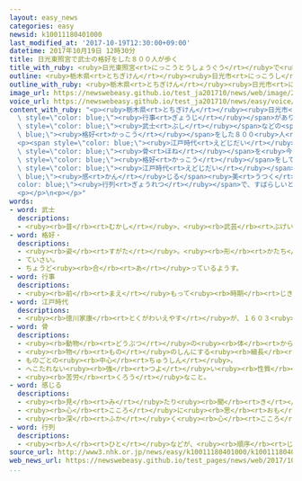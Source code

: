 ```yaml
---
layout: easy_news
categories: easy
newsid: k10011180401000
last_modified_at: '2017-10-19T12:30:00+09:00'
datetime: 2017年10月19日 12時30分
title: 日光東照宮で武士の格好をした８００人が歩く
title_with_ruby: <ruby>日光東照宮<rt>にっこうとうしょうぐう</rt></ruby>で<ruby>武士<rt>ぶし</rt></ruby>の<ruby>格好<rt>かっこう</rt></ruby>をした８００<ruby>人<rt>にん</rt></ruby>が<ruby>歩<rt>ある</rt></ruby>く
outline: <ruby>栃木県<rt>とちぎけん</rt></ruby><ruby>日光市<rt>にっこうし</rt></ruby>にある<ruby>日光東照宮<rt>にっこうとうしょうぐう</rt></ruby>で１７<ruby>日<rt>にち</rt></ruby>、「<ruby>百物揃<rt>ひゃくものぞろい</rt></ruby><ruby>千人武者行列<rt>せんにんむしゃぎょうれつ</rt></ruby>」という<ruby>行事<rt>ぎょうじ</rt></ruby>がありました。
outline_with_ruby: <ruby>栃木県<rt>とちぎけん</rt></ruby><ruby>日光市<rt>にっこうし</rt></ruby>にある<ruby>日光東照宮<rt>にっこうとうしょうぐう</rt></ruby>で１７<ruby>日<rt>にち</rt></ruby>、「<ruby>百物揃<rt>ひゃくものぞろい</rt></ruby><ruby>千人武者行列<rt>せんにんむしゃぎょうれつ</rt></ruby>」という<ruby>行事<rt>ぎょうじ</rt></ruby>がありました。
image_url: https://newswebeasy.github.io/test_ja201710/news/web/image/2017/10/19/K10011180401_1710171429_1710171441_01_02.jpg
voice_url: https://newswebeasy.github.io/test_ja201710/news/easy/voice/2017/10/19/k10011180401000.mp3
content_with_ruby: "<p><ruby>栃木県<rt>とちぎけん</rt></ruby><ruby>日光市<rt>にっこうし</rt></ruby>にある<ruby>日光東照宮<rt>にっこうとうしょうぐう</rt></ruby>で１７<ruby>日<rt>にち</rt></ruby>、「<ruby>百物揃<rt>ひゃくものぞろい</rt></ruby><ruby>千人武者行列<rt>せんにんむしゃぎょうれつ</rt></ruby>」という<span\
  \ style=\"color: blue;\"><ruby>行事<rt>ぎょうじ</rt></ruby></span>がありました。<ruby>毎年<rt>まいとし</rt></ruby><ruby>春<rt>はる</rt></ruby>と<ruby>秋<rt>あき</rt></ruby>にあって、<span\
  \ style=\"color: blue;\"><ruby>武士<rt>ぶし</rt></ruby></span>などの<span style=\"color:\
  \ blue;\"><ruby>格好<rt>かっこう</rt></ruby></span>をした８００<ruby>人<rt>にん</rt></ruby>ぐらいの<ruby>人<rt>ひと</rt></ruby>が、１ｋｍの<ruby>道<rt>みち</rt></ruby>をゆっくり<ruby>歩<rt>ある</rt></ruby>きました。</p>\n\
  <p><span style=\"color: blue;\"><ruby>江戸時代<rt>えどじだい</rt></ruby></span>に、<ruby>徳川家康<rt>とくがわいえやす</rt></ruby>が<ruby>亡<rt>な</rt></ruby>くなったあと<span\
  \ style=\"color: blue;\"><ruby>骨<rt>ほね</rt></ruby></span>を<ruby>今<rt>いま</rt></ruby>の<ruby>静岡県<rt>しずおかけん</rt></ruby>から<ruby>日光東照宮<rt>にっこうとうしょうぐう</rt></ruby>まで<ruby>運<rt>はこ</rt></ruby>んだときと<ruby>同<rt>おな</rt></ruby>じような<span\
  \ style=\"color: blue;\"><ruby>格好<rt>かっこう</rt></ruby></span>をしています。</p>\n<p><ruby>東京<rt>とうきょう</rt></ruby>から<ruby>来<rt>き</rt></ruby>た<ruby>女性<rt>じょせい</rt></ruby>は「<span\
  \ style=\"color: blue;\"><ruby>江戸時代<rt>えどじだい</rt></ruby></span>を<span style=\"color:\
  \ blue;\"><ruby>感<rt>かん</rt></ruby>じる</span><ruby>美<rt>うつく</rt></ruby>しい<span style=\"\
  color: blue;\"><ruby>行列<rt>ぎょうれつ</rt></ruby></span>で、すばらしいと<ruby>思<rt>おも</rt></ruby>いました」と<ruby>話<rt>はな</rt></ruby>していました。</p>\n\
  <p></p>\n<p></p>"
words:
- word: 武士
  descriptions:
  - <ruby><rb>昔</rb><rt>むかし</rt></ruby>、<ruby><rb>武芸</rb><rt>ぶげい</rt></ruby>を<ruby><rb>身</rb><rt>み</rt></ruby>につけて、いくさで<ruby><rb>戦</rb><rt>たたか</rt></ruby>った<ruby><rb>人</rb><rt>ひと</rt></ruby>。さむらい。
- word: 格好・
  descriptions:
  - <ruby><rb>姿</rb><rt>すがた</rt></ruby>。<ruby><rb>形</rb><rt>かたち</rt></ruby>。
  - ていさい。
  - ちょうど<ruby><rb>合</rb><rt>あ</rt></ruby>っているようす。
- word: 行事
  descriptions:
  - <ruby><rb>前</rb><rt>まえ</rt></ruby>もって<ruby><rb>時期</rb><rt>じき</rt></ruby>を<ruby><rb>決</rb><rt>き</rt></ruby>めて<ruby><rb>行</rb><rt>おこな</rt></ruby>われる、もよおし。
- word: 江戸時代
  descriptions:
  - <ruby><rb>徳川家康</rb><rt>とくがわいえやす</rt></ruby>が、１６０３<ruby><rb>年</rb><rt>ねん</rt></ruby>に<ruby><rb>江戸</rb><rt>えど</rt></ruby>に<ruby><rb>幕府</rb><rt>ばくふ</rt></ruby>を<ruby><rb>開</rb><rt>ひら</rt></ruby>いてから、１８６７<ruby><rb>年</rb><rt>ねん</rt></ruby>にほろびるまでの<ruby><rb>約</rb><rt>やく</rt></ruby>２６０<ruby><rb>年間</rb><rt>ねんかん</rt></ruby>。<ruby><rb>鎖国</rb><rt>さこく</rt></ruby>のために<ruby><rb>日本</rb><rt>にっぽん</rt></ruby><ruby><rb>独特</rb><rt>どくとく</rt></ruby>の<ruby><rb>文化</rb><rt>ぶんか</rt></ruby>が<ruby><rb>栄</rb><rt>さか</rt></ruby>えた。「<ruby><rb>徳川時代</rb><rt>とくがわじだい</rt></ruby>」ともいう。
- word: 骨
  descriptions:
  - <ruby><rb>動物</rb><rt>どうぶつ</rt></ruby>の<ruby><rb>体</rb><rt>からだ</rt></ruby>の<ruby><rb>中</rb><rt>なか</rt></ruby>にあって、<ruby><rb>体</rb><rt>からだ</rt></ruby>を<ruby><rb>支</rb><rt>ささ</rt></ruby>えているかたいもの。
  - <ruby><rb>物</rb><rt>もの</rt></ruby>のしんにする<ruby><rb>細長</rb><rt>ほそなが</rt></ruby>い<ruby><rb>竹</rb><rt>たけ</rt></ruby>や<ruby><rb>金属</rb><rt>きんぞく</rt></ruby>。
  - ものごとの<ruby><rb>中心</rb><rt>ちゅうしん</rt></ruby>。
  - へこたれない<ruby><rb>強</rb><rt>つよ</rt></ruby>い<ruby><rb>性質</rb><rt>せいしつ</rt></ruby>。
  - <ruby><rb>苦労</rb><rt>くろう</rt></ruby>なこと。
- word: 感じる
  descriptions:
  - <ruby><rb>見</rb><rt>み</rt></ruby>たり<ruby><rb>聞</rb><rt>き</rt></ruby>いたりさわったりして、ある<ruby><rb>感</rb><rt>かん</rt></ruby>じを<ruby><rb>体</rb><rt>からだ</rt></ruby>に<ruby><rb>受</rb><rt>う</rt></ruby>ける。
  - <ruby><rb>心</rb><rt>こころ</rt></ruby>に<ruby><rb>思</rb><rt>おも</rt></ruby>う。
  - <ruby><rb>深</rb><rt>ふか</rt></ruby>く<ruby><rb>心</rb><rt>こころ</rt></ruby>にしみる。<ruby><rb>感動</rb><rt>かんどう</rt></ruby>する。
- word: 行列
  descriptions:
  - <ruby><rb>人</rb><rt>ひと</rt></ruby>などが、<ruby><rb>順序</rb><rt>じゅんじょ</rt></ruby>よく<ruby><rb>並</rb><rt>なら</rt></ruby>ぶこと。<ruby><rb>順</rb><rt>じゅん</rt></ruby>に<ruby><rb>並</rb><rt>なら</rt></ruby>んだ<ruby><rb>列</rb><rt>れつ</rt></ruby>。
source_url: http://www3.nhk.or.jp/news/easy/k10011180401000/k10011180401000.html
web_news_url: https://newswebeasy.github.io/test_pages/news/web/2017/10/17/日光東照宮で武者行列-800人が参道練り歩き
...
```

